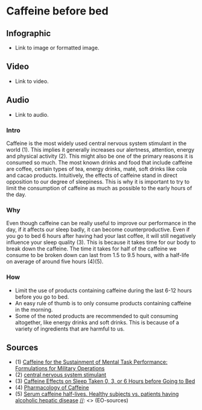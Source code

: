 [//]: <> (FD,X0,EPLML)

# **Caffeine before bed**

## **Infographic**
[//]: <> (BO-infographic)
- Link to image or formatted image.

[//]: <> (EO-infographic)
## **Video**
[//]: <> (BO-video)
- Link to video.

[//]: <> (EO-video)
## **Audio**
[//]: <> (BO-audio)
- Link to audio.

[//]: <> (EO-audio)

### **Intro**
[//]: <> (BO-intro)
Caffeine is the most widely used central nervous system stimulant in the world (1). This implies it generally increases our alertness, attention, energy and physical activity (2). This might also be one of the primary reasons it is consumed so much. The most known drinks and food that include caffeine are coffee, certain types of tea, energy drinks, maté, soft drinks like cola and cacao products. Intuitively, the effects of caffeine stand in direct opposition to our degree of sleepiness. This is why it is important to try to limit the consumption of caffeine as much as possible to the early hours of the day.

[//]: <> (EO-intro)
### **Why**
[//]: <> (BO-why)
Even though caffeine can be really useful to improve our performance in the day, if it affects our sleep badly, it can become counterproductive. Even if you go to bed 6 hours after having had your last coffee, it will still negatively influence your sleep quality (3). This is because it takes time for our body to break down the caffeine. The time it takes for half of the caffeine we consume to be broken down can last from 1.5 to 9.5 hours, with a half-life on average of around five hours (4)(5).

[//]: <> (EO-why)
### **How**
[//]: <> (BO-how)
- Limit the use of products containing caffeine during the last 6-12 hours before you go to bed.
- An easy rule of thumb is to only consume products containing caffeine in the morning.
- Some of the noted products are recommended to quit consuming altogether, like energy drinks and soft drinks. This is because of a variety of ingredients that are harmful to us.

[//]: <> (EO-how)

## Sources
[//]: <> (BO-sources)

- (1)	[Caffeine for the Sustainment of Mental Task Performance: Formulations for Military Operations](https://www.ncbi.nlm.nih.gov/books/NBK223799/)
- (2)	[central nervous system stimulant](https://www.cancer.gov/publications/dictionaries/cancer-terms/def/central-nervous-system-stimulant)
- (3)	[Caffeine Effects on Sleep Taken 0, 3, or 6 Hours before Going to Bed](https://www.ncbi.nlm.nih.gov/pmc/articles/PMC3805807/)
- (4)	[Pharmacology of Caffeine](https://www.ncbi.nlm.nih.gov/books/NBK223808/)
- (5)	[Serum caffeine half-lives. Healthy subjects vs. patients having alcoholic hepatic disease](https://www.ncbi.nlm.nih.gov/pubmed/7361718?dopt=Abstract)
[//]: <> (EO-sources)

